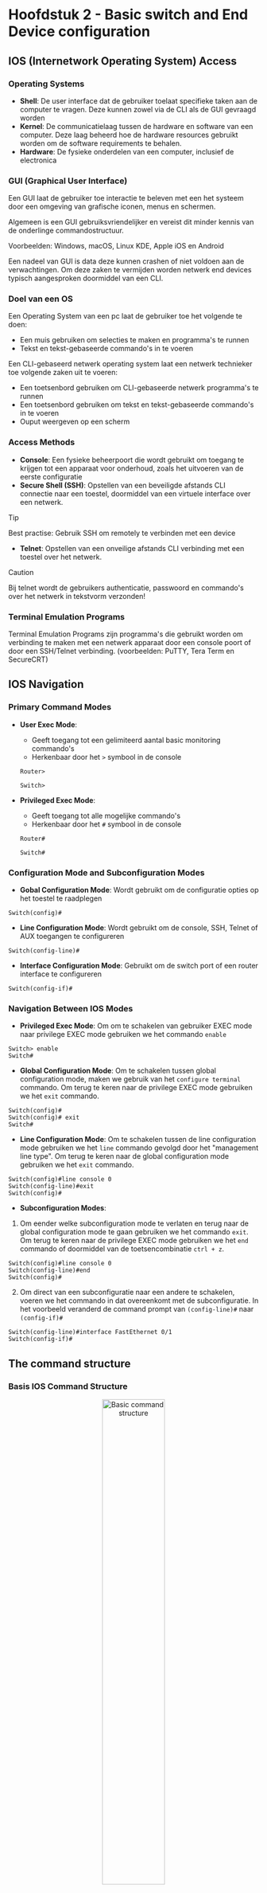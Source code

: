 # Hoofdstuk 2 - Basic switch and End Device configuration

## IOS (Internetwork Operating System) Access 

### Operating Systems

- **Shell**: De user interface dat de gebruiker toelaat specifieke taken aan de computer te vragen. Deze kunnen zowel via de CLI als de GUI gevraagd worden
- **Kernel**: De communicatielaag tussen de hardware en software van een computer. Deze laag beheerd hoe de hardware resources gebruikt worden om de software requirements te behalen.
- **Hardware**: De fysieke onderdelen van een computer, inclusief de electronica

### GUI (Graphical User Interface)

Een GUI laat de gebruiker toe interactie te beleven met een het systeem door een omgeving van grafische iconen, menus en schermen.

Algemeen is een GUI gebruiksvriendelijker en vereist dit minder kennis van de onderlinge commandostructuur.

Voorbeelden: Windows, macOS, Linux KDE, Apple iOS en Android

Een nadeel van GUI is data deze kunnen crashen of niet voldoen aan de verwachtingen. Om deze zaken te vermijden worden netwerk end devices typisch aangesproken doormiddel van een CLI.

### Doel van een OS

Een Operating System van een pc laat de gebruiker toe het volgende te doen:
- Een muis gebruiken om selecties te maken en programma's te runnen
- Tekst en tekst-gebaseerde commando's in te voeren

Een CLI-gebaseerd netwerk operating system laat een netwerk technieker toe volgende zaken uit te voeren:
- Een toetsenbord gebruiken om CLI-gebaseerde netwerk programma's te runnen
- Een toetsenbord gebruiken om tekst en tekst-gebaseerde commando's in te voeren
- Ouput weergeven op een scherm

### Access Methods

- **Console**: Een fysieke beheerpoort die wordt gebruikt om toegang te krijgen tot een apparaat voor onderhoud, zoals het uitvoeren van de eerste configuratie
- **Secure Shell (SSH)**: Opstellen van een beveiligde afstands CLI connectie naar een toestel, doormiddel van een virtuele interface over een netwerk.

> [!TIP]
> Best practise: Gebruik SSH om remotely te verbinden met een device

- **Telnet**: Opstellen van een onveilige afstands CLI verbinding met een toestel over het netwerk.

> [!CAUTION]
> Bij telnet wordt de gebruikers authenticatie, passwoord en commando's over het netwerk in tekstvorm verzonden!

### Terminal Emulation Programs

Terminal Emulation Programs zijn programma's die gebruikt worden om verbinding te maken met een netwerk apparaat door een console poort of door een SSH/Telnet verbinding. (voorbeelden: PuTTY, Tera Term en SecureCRT)

## IOS Navigation

### Primary Command Modes

- **User Exec Mode**:
    - Geeft toegang tot een gelimiteerd aantal basic monitoring commando's
    - Herkenbaar door het `>` symbool in de console

    ```
    Router>

    Switch>
    ```
- **Privileged Exec Mode**:
    - Geeft toegang tot alle mogelijke commando's
    - Herkenbaar door het `#` symbool in de console

    ```
    Router#

    Switch#
    ```

### Configuration Mode and Subconfiguration Modes

- **Gobal Configuration Mode**: Wordt gebruikt om de configuratie opties op het toestel te raadplegen
```
Switch(config)#
```
- **Line Configuration Mode**: Wordt gebruikt om de console, SSH, Telnet of AUX toegangen te configureren
```
Switch(config-line)#
```
- **Interface Configuration Mode**: Gebruikt om de switch port of een router interface te configureren
```
Switch(config-if)#
```

### Navigation Between IOS Modes

- **Privileged Exec Mode**: Om om te schakelen van gebruiker EXEC mode naar privilege EXEC mode gebruiken we het commando `enable`
```
Switch> enable
Switch#
```

- **Global Configuration Mode**: Om te schakelen tussen global configuration mode, maken we gebruik van het `configure terminal` commando. Om terug te keren naar de privilege EXEC mode gebruiken we het `exit` commando.
```
Switch(config)#
Switch(config)# exit
Switch#
```

- **Line Configuration Mode**: Om te schakelen tussen de line configuration mode gebruiken we het `line` commando gevolgd door het "management line type". Om terug te keren naar de global configuration mode gebruiken we het `exit` commando.
```
Switch(config)#line console 0
Switch(config-line)#exit
Switch(config)#
```

- **Subconfiguration Modes**: 

1. Om eender welke subconfiguration mode te verlaten en terug naar de global configuration mode te gaan gebruiken we het commando `exit`. Om terug te keren naar de privilege EXEC mode gebruiken we het `end` commando of doormiddel van de toetsencombinatie `ctrl + z`. 

```
Switch(config)#line console 0
Switch(config-line)#end
Switch(config)#
```
2. Om direct van een subconfiguratie naar een andere te schakelen, voeren we het commando in dat overeenkomt met de subconfiguratie. In het voorbeeld veranderd de command prompt van `(config-line)#` naar `(config-if)#`

```
Switch(config-line)#interface FastEthernet 0/1
Switch(config-if)#
```

## The command structure

### Basis IOS Command Structure

<p align="center">
    <img src="src/ioscmd.png" alt="Basic command structure" width="50%">
</p>

- **Keyword**: Een specifieke parameter gedefinieerd door het operating system (hier ip protocollen)
- **Argument**: Niet ge-predefinieerd, een waarde of variabele gespecifieerd door de gebruiker (hier ip-adres **192.168.10.5**)

### IOS Command Syntax Check

Een commando kan een of meerdere argumenten nodig hebben. Om te achterhalen welke keywoorden of argumenten nodig zijn voor een commando bekijken we de commando syntax.
- Vetgedrukte tekst geeft de commandos of keywoorden weer die ingevoerd worden zoals ze getoond worden
- Schuingedrukte tekst bedoelt een argument waarvoor de gebruiker een waarde moet ingeven

| Regel | Beschrijving |
| ----- | ------------ |
| **boldface** | Vetgedrukte tekst toont commandos en keywoorden leterlijk zoals ze getoond worden |
| _italics_ | Schuingedrukte tekst bedoelt argumenten waarvoor een waarde moet ingegeven worden |
| **[x]** | Vierkante haakjes geven een optioneel element weer (keyword of argument) |
| **{x}** | Accolades indiceert een verplichte waarde (keyword of argument) |
| **[x {y &#124; z}]** | Accolades en verticale lijnen binnenin vierkante haakjes geven een verplichte keuze weer binnenin een optioneel element. Spaties worden gebruikt om delen van het commando op te splitsen |

- De commando syntax heeft een patroon, formaat dat gebruikt wordt wanneer het commando wordt ingegeven.

- Het commando `ping` of `traceroute` heeft een user defined argument, namelijk het ip-adres. <ins>Voorbeeld</ins>: 
    - `ping ip-adres` `ping 192.168.10.5` 
    - `traceroute ip-adres` `traceroute 192.168.10.5` 

- Een commando met verschillende parameters kan er als volgt uitzien:
`Switch(config-if)# switchport port-security aging {static | time time | type {absolute | inactivity}}`

### IOS Help Features

Er zijn twee verschillende soorten help beschikbaar: context-sensitive help en command syntaxt help

| Context-sensitve | Command syntax |
| ---------------- | -------------- |
| <ul><li>Welke commando's zijn beschikbaar in welke mode?</li><li>Welke commando's starten met specifieke characters of groep van characters</li><li>Welke argumenten en keywords zijn beschikbaar in sommige commando's?</li></ul> | <ul><li>Gaat na indien een correct commando werd ingegeven door de gebruiker</li><li>Als het ingegeven commando niet begrepen werd, zal er feedback geschreven worden omtrent wat er verkeerd is met het commando</li></ul> |
|`Router#ping ?`||

<table>
    <thead>
        <tr>
            <td>Context-sensitve</td>
            <td>Command syntax</td>
        </tr>
    </thead>
    <tbody>
        <tr>
            <td><ul><li>Welke commando's zijn beschikbaar in welke mode?</li><li>Welke commando's starten met specifieke characters of groep van characters</li><li>Welke argumenten en keywords zijn beschikbaar in sommige commando's?</li></ul></td>
            <td><ul><li>Gaat na indien een correct commando werd ingegeven door de gebruiker</li><li>Als het ingegeven commando niet begrepen werd, zal er feedback geschreven worden omtrent wat er verkeerd is met het commando</li></ul></td>
        </tr>
        <tr>
            <td>

            ↑ Blank line!
            ```json
            json
            {
                "id": 10,
                "username": "alanpartridge",
                "email": "alan@alan.com",
                "password_hash": "$2a$10$uhUIUmVWVnrBWx9rrDWhS.CPCWCZsyqqa8./whhfzBZydX7yvahHS",
                "password_salt": "$2a$10$uhUIUmVWVnrBWx9rrDWhS.",
                "created_at": "2015-02-14T20:45:26.433Z",
                "updated_at": "2015-02-14T20:45:26.540Z"
            }
            ```
            ↓ Blank line!

            </td>

            <td>Test</td>
        </tr>
    </tbody>
</table>
